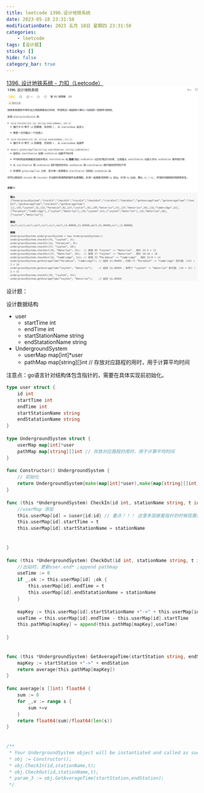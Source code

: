 ```yaml
---
title: leetcode 1396.设计地铁系统
date: 2023-05-18 23:31:58
modificationDate: 2023 五月 18日 星期四 23:31:58
categories: 
	- leetcode
tags: [设计题]
sticky: []
hide: false
category_bar: true
---
```

[1396. 设计地铁系统 - 力扣（Leetcode）](https://leetcode.cn/problems/design-underground-system/description/)
![](../../imgs/Pasted%20image%2020230518233218.png)

设计题：

设计数据结构

* user
	* startTime int  
	* endTime int
	* startStationName string
	* endStatationName string
* UndergroundSystem
	* userMap map[int]*user
	* pathMap map[string][]int // 存放对应路程的用时，用于计算平均时间

注意点：go语言针对结构体包含指针的，需要在具体实现前初始化。


```go
type user struct {
	id int
	startTime int
	endTime int
	startStationName string
	endStatationName string
}

type UndergroundSystem struct {
	userMap map[int]*user
	pathMap map[string][]int // 存放对应路程的用时，用于计算平均时间
}

func Constructor() UndergroundSystem {
	// 初始化
	return UndergroundSystem{make(map[int]*user),make(map[string][]int)}
}

func (this *UndergroundSystem) CheckIn(id int, stationName string, t int) {
	//userMap 添加
	this.userMap[id] = &user{id:id} // 重点！！！ 这里多层嵌套指针的时候现需要新建指针初始化，否则会报错找不到该地址
	this.userMap[id].startTime = t
	this.userMap[id].startStationName = stationName
	

}

func (this *UndergroundSystem) CheckOut(id int, stationName string, t int) {
	//出站时，更新user.end* ;append pathmap
	useTime := 0
	if _,ok := this.userMap[id] ;ok {
		this.userMap[id].endTime = t
		this.userMap[id].endStatationName = stationName
	}

	mapKey := this.userMap[id].startStationName +"->" + this.userMap[id].endStatationName
	useTime = this.userMap[id].endTime - this.userMap[id].startTime
	this.pathMap[mapKey] = append(this.pathMap[mapKey],useTime)

}
	

func (this *UndergroundSystem) GetAverageTime(startStation string, endStation string) float64 {
	mapKey := startStation +"->" + endStation
	return average(this.pathMap[mapKey])
}

func average(s []int) float64 {
	sum := 0
	for _,v := range s {
		sum +=v
	}
	return float64(sum)/float64(len(s))
}


/**
 * Your UndergroundSystem object will be instantiated and called as such:
 * obj := Constructor();
 * obj.CheckIn(id,stationName,t);
 * obj.CheckOut(id,stationName,t);
 * param_3 := obj.GetAverageTime(startStation,endStation);
 */

```
